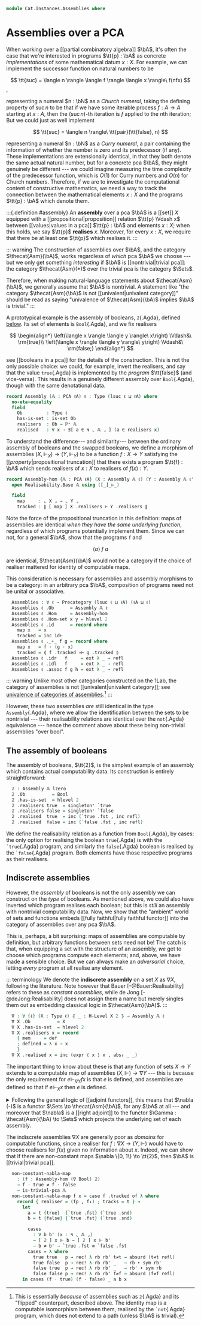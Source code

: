<!--
```agda
open import 1Lab.Reflection.HLevel

open import Cat.Functor.Adjoint
open import Cat.Prelude

open import Data.Partial.Total
open import Data.Partial.Base

open import Realisability.PCA.Trivial
open import Realisability.PCA

import 1Lab.Reflection as R

import Cat.Reasoning as Cat

import Realisability.Data.Bool
import Realisability.PCA.Sugar
import Realisability.Base

open R hiding (def ; absurd)
open Functor
open _=>_
open _⊣_
```
-->

```agda
module Cat.Instances.Assemblies where
```

<!--
```agda
private variable
  ℓ ℓ' ℓA : Level
  𝔸 : PCA ℓA
```
-->

# Assemblies over a PCA

When working over a [[partial combinatory algebra]] $\bA$, it's often
the case that we're interested in programs $\tt{p} : \bA$ as concrete
*implementations* of some mathematical datum $x : X$. For example, we
can implement the successor function on natural numbers to be

$$
\tt{suc} = \langle n \rangle \langle f \rangle \langle x \rangle\ f(nfx)
$$,

representing a numeral $n : \bN$ as a *Church numeral*, taking the
defining property of $\operatorname{suc} n$ to be that if we have some
iterable process $f : A \to A$ starting at $x : A$, then the
$(\operatorname{suc} n)$-th iteration is $f$ applied to the $n$th
iteration; But we could just as well implement

$$
\tt{suc} = \langle n \rangle\ \tt{pair}(\tt{false}, n)
$$

representing a numeral $n : \bN$ as a *Curry numeral*, a pair containing
the information of whether the number is zero and its predecessor (if
any). These implementations are extensionally identical, in that they
both denote the same actual natural number, but for a concrete pca $\bA$,
they might genuinely be different --- we could imagine measuring the
time complexity of the predecessor function, which is $O(1)$ for Curry
numbers and $O(n)$ for Church numbers. Therefore, if we are to
investigate the computational content of constructive mathematics, we
need a way to track the connection between the mathematical elements $x
: X$ and the programs $\tt{p} : \bA$ which denote them.

:::{.definition #assembly}
An **assembly** over a pca $\bA$ is a [[set]] $X$ equipped with a
[[propositional|proposition]] relation $\tt{p} \Vdash x$ between
[[values|values in a pca]] $\tt{p} : \bA$ and elements $x : X$; when
this holds, we say $\tt{p}$ **realises** $x$. Moreover, for every $x :
X$, we require that there be at least one $\tt{p}$ which realises it.
:::

::: warning
The construction of assemblies over $\bA$, and the category
$\thecat{Asm}(\bA)$, works regardless of *which* pca $\bA$ we choose ---
but we only get something *interesting* if $\bA$ is [[nontrivial|trivial
pca]]: the category $\thecat{Asm}(*)$ over the trivial pca is the
category $\Sets$.

Therefore, when making natural-language statements about
$\thecat{Asm}(\bA)$, we generally assume that $\bA$ is nontrivial. A
statement like "the category $\thecat{Asm}(\bA)$ is not
[[univalent|univalent category]]" should be read as saying "univalence
of $\thecat{Asm}(\bA)$ implies $\bA$ is trivial."
:::

A prototypical example is the assembly of booleans, `𝟚`{.Agda}, defined
[below](#the-assembly-of-booleans). Its set of elements is
`Bool`{.Agda}, and we fix realisers

$$
\begin{align*}
\left(\langle x \rangle \langle y \rangle\ x\right) \Vdash&\ \rm{true}\\
\left(\langle x \rangle \langle y \rangle\ y\right) \Vdash&\ \rm{false;}
\end{align*}
$$

see [[booleans in a pca]] for the details of the construction. This is not
the only possible choice: we could, for example, invert the realisers,
and say that the value `true`{.Agda} is implemented by the *program*
$\tt{false}$ (and vice-versa). This results in a genuinely different
assembly over `Bool`{.Agda}, though with the same denotational data.

```agda
record Assembly (𝔸 : PCA ℓA) ℓ : Type (lsuc ℓ ⊔ ℓA) where
  no-eta-equality
  field
    Ob         : Type ℓ
    has-is-set : is-set Ob
    realisers  : Ob → ℙ⁺ 𝔸
    realised   : ∀ x → ∃[ a ∈ ↯ ⌞ 𝔸 ⌟ ] (a ∈ realisers x)
```

<!--
```agda
  module _ {x : Ob} where open ℙ⁺ (realisers x) using (defined) public

open Assembly public

private variable
  X Y Z : Assembly 𝔸 ℓ

instance
  Underlying-Assembly : Underlying (Assembly 𝔸 ℓ)
  Underlying-Assembly = record { ⌞_⌟ = Assembly.Ob }

  hlevel-proj-asm : hlevel-projection (quote Assembly.Ob)
  hlevel-proj-asm .hlevel-projection.has-level = quote Assembly.has-is-set
  hlevel-proj-asm .hlevel-projection.get-level _ = pure (quoteTerm (suc (suc zero)))
  hlevel-proj-asm .hlevel-projection.get-argument (_ ∷ _ ∷ _ ∷ c v∷ []) = pure c
  hlevel-proj-asm .hlevel-projection.get-argument (_ ∷ c v∷ []) = pure c
  {-# CATCHALL #-}
  hlevel-proj-asm .hlevel-projection.get-argument _ = typeError []

module _ (X : Assembly 𝔸 ℓ) (a : ↯ ⌞ 𝔸 ⌟) (x : ⌞ X ⌟) where
  open Ω (X .realisers x .mem a) renaming (∣_∣ to [_]_⊩_) public

-- This module can't be parametrised so this display form can fire
-- (otherwise it gets closed over pattern variables that aren't solvable
-- from looking at the expression, like the level and the PCA):
{-# DISPLAY realisers X x .ℙ⁺.mem a = [ X ] a ⊩ x #-}

subst⊩
  : {𝔸 : PCA ℓA} (X : Assembly 𝔸 ℓ) {x : ⌞ X ⌟} {p q : ↯ ⌞ 𝔸 ⌟}
  → [ X ] p ⊩ x → q ≡ p → [ X ] q ⊩ x
subst⊩ X {x} hx p = subst (_∈ X .realisers x) (sym p) hx
```
-->

To understand the difference--- and similarity--- between the ordinary
assembly of booleans and the swapped booleans, we define a morphism of
assemblies $(X, \Vdash_X) \to (Y, \Vdash_Y)$ to be a function $f : X \to
Y$ satisfying the [[*property*|propositional truncation]] that there
exists a program $\tt{f} : \bA$ which sends realisers of $x : X$ to
realisers of $f(x) : Y$.

```agda
record Assembly-hom {𝔸 : PCA ℓA} (X : Assembly 𝔸 ℓ) (Y : Assembly 𝔸 ℓ') : Type (ℓA ⊔ ℓ ⊔ ℓ') where
  open Realisability.Base 𝔸 using ([_]_⊢_)

  field
    map     : ⌞ X ⌟ → ⌞ Y ⌟
    tracked : ∥ [ map ] X .realisers ⊢ Y .realisers ∥
```

Note the force of the propositional truncation in this definition: maps
of assemblies are identical *when they have the same underlying
function*, regardless of which programs potentially implement them.
Since we can not, for a general $\bA$, show that the programs
$\mathtt{f}$ and

$$
\langle a \rangle\ f\ a
$$

are identical, $\thecat{Asm}(\bA)$ would not be a category if the choice
of realiser mattered for identity of computable maps.

<!--
```agda
private unquoteDecl eqv = declare-record-iso eqv (quote Assembly-hom)

instance
  H-Level-Assembly-hom : ∀ {n} → H-Level (Assembly-hom X Y) (2 + n)
  H-Level-Assembly-hom = basic-instance 2 $ Iso→is-hlevel 2 eqv (hlevel 2)

  Extensional-Assembly-hom
    : ∀ {ℓr} ⦃ _ : Extensional (⌞ X ⌟ → ⌞ Y ⌟) ℓr ⦄
    → Extensional (Assembly-hom X Y) ℓr
  Extensional-Assembly-hom ⦃ e ⦄ = injection→extensional! (λ p → Iso.injective eqv (Σ-prop-path! p)) e

  Funlike-Assembly-hom : Funlike (Assembly-hom X Y) ⌞ X ⌟ λ _ → ⌞ Y ⌟
  Funlike-Assembly-hom = record { _·_ = Assembly-hom.map }

{-# DISPLAY Assembly-hom.map f x = f · x #-}

-- Helper record for constructing an assembly map when the realiser is
-- known/does not depend on other truncated data.

record make-assembly-hom {𝔸 : PCA ℓA} (X : Assembly 𝔸 ℓ) (Y : Assembly 𝔸 ℓ') : Type (ℓA ⊔ ℓ ⊔ ℓ') where
  open Realisability.PCA.Sugar 𝔸 using (_⋆_)
  field
    map      : ⌞ X ⌟ → ⌞ Y ⌟
    realiser : ↯⁺ 𝔸
    tracks   : {x : ⌞ X ⌟} {a : ↯ ⌞ 𝔸 ⌟} (ah : [ X ] a ⊩ x) → [ Y ] realiser ⋆ a ⊩ map x

open Assembly-hom public

to-assembly-hom
  : ∀ {𝔸 : PCA ℓA} {X : Assembly 𝔸 ℓ} {Y : Assembly 𝔸 ℓ'}
  → make-assembly-hom X Y
  → Assembly-hom X Y
{-# INLINE to-assembly-hom #-}

to-assembly-hom f = record { make-assembly-hom f using (map) ; tracked = inc record { make-assembly-hom f } }

module _ (𝔸 : PCA ℓA) where
  open Realisability.Base 𝔸
  open Realisability.PCA.Sugar 𝔸
  open Realisability.Data.Bool 𝔸

  open Assembly-hom
  open Precategory
```
-->

This consideration is necessary for assemblies and assembly morphisms to
be a category: in an arbitrary pca $\bA$, composition of programs need
not be unital or associative.

```agda
  Assemblies : ∀ ℓ → Precategory (lsuc ℓ ⊔ ℓA) (ℓA ⊔ ℓ)
  Assemblies ℓ .Ob      = Assembly 𝔸 ℓ
  Assemblies ℓ .Hom     = Assembly-hom
  Assemblies ℓ .Hom-set x y = hlevel 2
  Assemblies ℓ .id      = record where
    map x   = x
    tracked = inc id⊢
  Assemblies ℓ ._∘_ f g = record where
    map x   = f · (g · x)
    tracked = ⦇ f .tracked ∘⊢ g .tracked ⦈
  Assemblies ℓ .idr   f     = ext λ _ → refl
  Assemblies ℓ .idl   f     = ext λ _ → refl
  Assemblies ℓ .assoc f g h = ext λ _ → refl
```

::: warning
Unlike most other categories constructed on the 1Lab, the category of
assemblies is not [[univalent|univalent category]]; see [univalence of
categories of assemblies](Cat.Instances.Assemblies.Univalence.html).[^univalence]
:::

[^univalence]:
    This is essentially *because* of assemblies such as `𝟚`{.Agda}
    and its "flipped" counterpart, described above. The identity map is
    a computable isomorphism between them, realised by the `` `not
    ``{.Agda} program, which does not extend to a path (unless $\bA$ is
    trivial).

However, these two assemblies *are* still identical in the type
`Assembly`{.Agda}, where we allow the identification between the sets to
be nontrivial --- their realisability relations are identical over the
`not`{.Agda} equivalence --- hence the comment above about these being
non-trivial assemblies "over bool".

<!--
```agda
  _ = not
  _ = `not
```
-->

## The assembly of booleans

The assembly of booleans, $\tt{2}$, is the simplest example of an
assembly which contains actual computability data. Its construction is
entirely straightforward:

```agda
  𝟚 : Assembly 𝔸 lzero
  𝟚 .Ob          = Bool
  𝟚 .has-is-set  = hlevel 2
  𝟚 .realisers true  = singleton⁺ `true
  𝟚 .realisers false = singleton⁺ `false
  𝟚 .realised  true  = inc (`true .fst , inc refl)
  𝟚 .realised  false = inc (`false .fst , inc refl)
```

We define the realisability relation as a function from `Bool`{.Agda},
by cases: the only option for realising the boolean `true`{.Agda} is
with the `` `true ``{.Agda} program, and similarly the `false`{.Agda}
boolean is realised by the `` `false ``{.Agda} program. Both elements
have those respective programs as their realisers.

## Indiscrete assemblies

However, the *assembly* of booleans is not the only assembly we can
construct on the *type* of booleans. As mentioned above, we could also
have inverted which program realises each boolean; but this is *still*
an assembly with nontrivial computability data. Now, we show that the
"ambient" world of sets and functions embeds [[fully faithful|fully
faithful functor]] into the category of assemblies over any pca $\bA$.

This is, perhaps, a bit surprising: maps of assemblies are computable by
definition, but arbitrary functions between sets need not be! The catch
is that, when equipping a set with the structure of an assembly, *we*
get to choose which programs compute each elements; and, above, we have
made a sensible choice. But we can always make an *adversarial* choice,
letting *every* program at all realise any element.

::: terminology
We denote the **indiscrete assembly** on a set $X$ as $\nabla X$,
following the literature. Note however that Bauer
[-@Bauer:Realisability] refers to these as *constant assemblies*, while
de Jong [-@deJong:Realisability] does not assign them a name but merely
singles them out as embedding classical logic in $\thecat{Asm}(\bA)$.
:::

```agda
  ∇ : ∀ {ℓ} (X : Type ℓ) ⦃ _ : H-Level X 2 ⦄ → Assembly 𝔸 ℓ
  ∇ X .Ob          = X
  ∇ X .has-is-set  = hlevel 2
  ∇ X .realisers x = record
    { mem     = def
    ; defined = λ x → x
    }
  ∇ X .realised x = inc (expr ⟨ x ⟩ x , abs↓ _ _)
```

The important thing to know about these is that any function of sets $X
\to Y$ extends to a computable map of assemblies $(X, \Vdash) \to \nabla
Y$ --- this is because the only requirement for $e \Vdash_{\nabla Y} f
x$ is that $e$ is defined, and assemblies are defined so that if $e
\Vdash_X x$ then $e$ is defined.

<details>
<summary>Following the general logic of [[adjoint functors]], this means
that $\nabla (-)$ is a functor $\Sets \to \thecat{Asm}(\bA)$, for any
$\bA$ at all --- and moreover that $\nabla$ is a [[right adjoint]] to
the functor $\Gamma : \thecat{Asm}(\bA) \to \Sets$ which projects the
underlying set of each assembly.</summary>

```agda
  Cofree : Functor (Sets ℓ) (Assemblies ℓ)
  Cofree .F₀ X = ∇ ⌞ X ⌟
  Cofree .F₁ f = to-assembly-hom record where
    map       = f
    realiser  = val ⟨ x ⟩ x
    tracks ha = subst ⌞_⌟ (sym (abs-β _ [] (_ , ha))) ha
  Cofree .F-id    = ext λ _ → refl
  Cofree .F-∘ f g = ext λ _ → refl

  Forget : Functor (Assemblies ℓ) (Sets ℓ)
  Forget .F₀ X    = el! ⌞ X ⌟
  Forget .F₁ f    = f ·_
  Forget .F-id    = refl
  Forget .F-∘ f g = refl

  Forget⊣∇ : Forget {ℓ} ⊣ Cofree
  Forget⊣∇ .unit .η X = to-assembly-hom record where
    map x     = x
    realiser  = val ⟨ x ⟩ x
    tracks ha = subst ⌞_⌟ (sym (abs-β _ [] (_ , X .defined ha))) (X .defined ha)

  Forget⊣∇ .unit .is-natural x y f = ext λ _ → refl
  Forget⊣∇ .counit .η X a = a
  Forget⊣∇ .counit .is-natural x y f = refl
  Forget⊣∇ .zig = refl
  Forget⊣∇ .zag = ext λ _ → refl
```

</details>

The indiscrete assemblies $\nabla X$ are generally poor as *domains* for
computable functions, since a realiser for $f : \nabla X \to (Y,
\Vdash)$ would have to choose realisers for $f(x)$ given no information
about $x$. Indeed, we can show that if there are non-constant maps
$\nabla \{0, 1\} \to \tt{2}$, then $\bA$ is [[trivial|trivial pca]].

```agda
  non-constant-nabla-map
    : (f : Assembly-hom (∇ Bool) 𝟚)
    → f · true ≠ f · false
    → is-trivial-pca 𝔸
  non-constant-nabla-map f x = case f .tracked of λ where
    record { realiser = (fp , f↓) ; tracks = t } →
      let
        a = t {true}  {`true .fst} (`true .snd)
        b = t {false} {`true .fst} (`true .snd)

        cases
          : ∀ b b' (x : ↯ ⌞ 𝔸 ⌟)
          → [ 𝟚 ] x ⊩ b → [ 𝟚 ] x ⊩ b'
          → b ≠ b' → `true .fst ≡ `false .fst
        cases = λ where
          true true   p → rec! λ rb rb' t≠t → absurd (t≠t refl)
          true false  p → rec! λ rb rb' _   → rb ∙ sym rb'
          false true  p → rec! λ rb rb' _   → rb' ∙ sym rb
          false false p → rec! λ rb rb' f≠f → absurd (f≠f refl)
      in cases (f · true) (f · false) _ a b x
```

<!--
```agda
module Asm {ℓA ℓ} {𝔸 : PCA ℓA} = Cat (Assemblies 𝔸 ℓ)
```
-->
